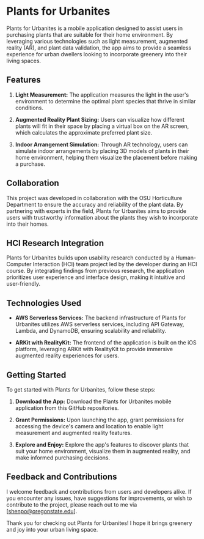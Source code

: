 # Plants for Urbanites

Plants for Urbanites is a mobile application designed to assist users in purchasing plants that are suitable for their home environment. By leveraging various technologies such as light measurement, augmented reality (AR), and plant data validation, the app aims to provide a seamless experience for urban dwellers looking to incorporate greenery into their living spaces.

## Features

1. **Light Measurement:** The application measures the light in the user's environment to determine the optimal plant species that thrive in similar conditions.

2. **Augmented Reality Plant Sizing:** Users can visualize how different plants will fit in their space by placing a virtual box on the AR screen, which calculates the approximate preferred plant size.

3. **Indoor Arrangement Simulation:** Through AR technology, users can simulate indoor arrangements by placing 3D models of plants in their home environment, helping them visualize the placement before making a purchase.

## Collaboration

This project was developed in collaboration with the OSU Horticulture Department to ensure the accuracy and reliability of the plant data. By partnering with experts in the field, Plants for Urbanites aims to provide users with trustworthy information about the plants they wish to incorporate into their homes.

## HCI Research Integration

Plants for Urbanites builds upon usability research conducted by a Human-Computer Interaction (HCI) team project led by the developer during an HCI course. By integrating findings from previous research, the application prioritizes user experience and interface design, making it intuitive and user-friendly.

## Technologies Used

- **AWS Serverless Services:** The backend infrastructure of Plants for Urbanites utilizes AWS serverless services, including API Gateway, Lambda, and DynamoDB, ensuring scalability and reliability.

- **ARKit with RealityKit:** The frontend of the application is built on the iOS platform, leveraging ARKit with RealityKit to provide immersive augmented reality experiences for users.

## Getting Started

To get started with Plants for Urbanites, follow these steps:

1. **Download the App:** Download the Plants for Urbanites mobile application from this GitHub repositories.

2. **Grant Permissions:** Upon launching the app, grant permissions for accessing the device's camera and location to enable light measurement and augmented reality features.

3. **Explore and Enjoy:** Explore the app's features to discover plants that suit your home environment, visualize them in augmented reality, and make informed purchasing decisions.

## Feedback and Contributions

I welcome feedback and contributions from users and developers alike. If you encounter any issues, have suggestions for improvements, or wish to contribute to the project, please reach out to me via [shenpo@oregonstate.edu].

Thank you for checking out Plants for Urbanites! I hope it brings greenery and joy into your urban living space.
